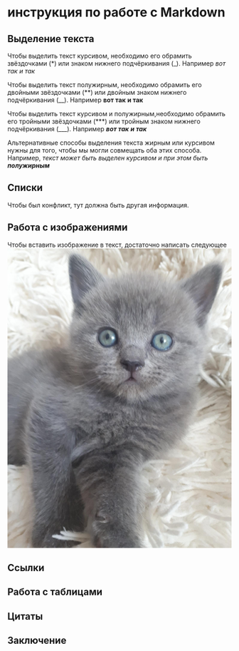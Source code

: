 # инструкция по работе с Markdown

## Выделение текста

Чтобы выделить текст курсивом, необходимо его обрамить звёздочками (*) или знаком нижнего подчёркивания (_). Например *вот так* _и так_

Чтобы выделить текст полужирным, необходимо обрамить его двойными звёздочками (**) или двойным знаком нижнего подчёркивания (__). Например **вот так** __и так__

Чтобы выделить текст курсивом и полужирным,необходимо обрамить его тройными звёздочками (***) или тройным знаком нижнего подчёркивания (___). Например ***вот так*** ___и так___

Альтернативные способы выделения текста жирным или курсивом нужны для того, чтобы мы могли совмещать оба этих способа. Например, _текст может быть выделен курсивом и при этом быть **полужирным**_




## Списки

Чтобы был конфликт, тут должна быть другая информация.

## Работа с изображениями

Чтобы вставить изображение в текст, достаточно написать следующее ![Привет, это ричи](Image.jpg)


## Ссылки

## Работа с таблицами

## Цитаты

## Заключение
